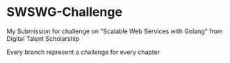 # SWSWG-Challenge
My Submission for challenge on "Scalable Web Services with Golang" from Digital Talent Scholarship

Every branch represent a challenge for every chapter

